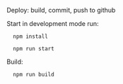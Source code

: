 Deploy:
      build, commit, push to github

Start in development mode run: 

      npm install

      npm run start

Build:

      npm run build

